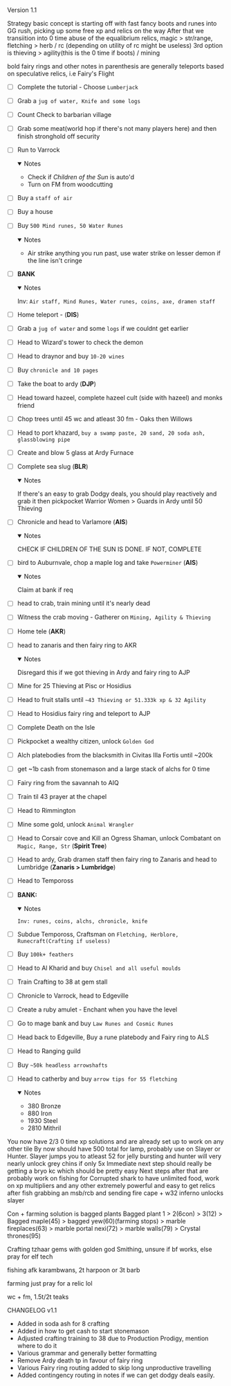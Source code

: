 Version 1.1

Strategy basic concept is starting off with fast fancy boots and runes into GG rush, picking up some free xp and relics on the way
After that we transiition into 0 time abuse of the equalibrium relics, magic > str/range, fletching > herb / rc (depending on utility of rc might be useless) 3rd option is thieving > agility(this is the 0 time if boots) / mining

bold fairy rings and other notes in parenthesis are generally teleports based on speculative relics, i.e Fairy's Flight

- [ ] Complete the tutorial - Choose `Lumberjack`
- [ ] Grab a `jug of water, Knife and some logs`
- [ ] Count Check to barbarian village
- [ ] Grab some meat(world hop if there's not many players here) and then finish stronghold off security
- [ ] Run to Varrock
  <details open>
  <summary>Notes</summary>

  - Check if _Children of the Sun_ is auto'd
  - Turn on FM from woodcutting

  </details>

- [ ] Buy a `staff of air`
- [ ] Buy a house
- [ ] Buy `500 Mind runes, 50 Water Runes`
  <details open>
  <summary>Notes</summary>

  - Air strike anything you run past, use water strike on lesser demon if the line isn't cringe

  </details>

- [ ] **BANK**
  <details open>
  <summary>Notes</summary>

  Inv: `Air staff, Mind Runes, Water runes, coins, axe, dramen staff`

  </details>

- [ ] Home teleport - (**DIS**)
- [ ] Grab a `jug of water` and some `logs` if we couldnt get earlier
- [ ] Head to Wizard's tower to check the demon
- [ ] Head to draynor and buy `10-20 wines`
- [ ] Buy `chronicle and 10 pages`
- [ ] Take the boat to ardy (**DJP**)
- [ ] Head toward hazeel, complete hazeel cult (side with hazeel) and monks friend
- [ ] Chop trees until 45 wc and atleast 30 fm - Oaks then Willows
- [ ] Head to port khazard, `buy a swamp paste, 20 sand, 20 soda ash, glassblowing pipe`
- [ ] Create and blow 5 glass at Ardy Furnace
- [ ] Complete sea slug (**BLR**)
  <details open>
  <summary>Notes</summary>

  If there's an easy to grab Dodgy deals, you should play reactively and grab it then pickpocket Warrior Women > Guards in Ardy until 50 Thieving

  </details>

- [ ] Chronicle and head to Varlamore (**AIS**)
  <details open>
  <summary>Notes</summary>

  CHECK IF CHILDREN OF THE SUN IS DONE. IF NOT, COMPLETE

  </details>

- [ ] bird to Auburnvale, chop a maple log and take `Powerminer` (**AIS**)
  <details open>
  <summary>Notes</summary>

  Claim at bank if req

  </details>

- [ ] head to crab, train mining until it's nearly dead
- [ ] Witness the crab moving - Gatherer on `Mining, Agility & Thieving`
- [ ] Home tele (**AKR**)
- [ ] head to zanaris and then fairy ring to AKR
  <details open>
  <summary>Notes</summary>

  Disregard this if we got thieving in Ardy and fairy ring to AJP

  </details>

- [ ] Mine for 25 Thieving at Pisc or Hosidius
- [ ] Head to fruit stalls until `~43 Thieving or 51.333k xp & 32 Agility`
- [ ] Head to Hosidius fairy ring and teleport to AJP
- [ ] Complete Death on the Isle
- [ ] Pickpocket a wealthy citizen, unlock `Golden God`
- [ ] Alch platebodies from the blacksmith in Civitas Illa Fortis until ~200k
- [ ] get ~1b cash from stonemason and a large stack of alchs for 0 time
- [ ] Fairy ring from the savannah to AIQ
- [ ] Train til 43 prayer at the chapel
- [ ] Head to Rimmington
- [ ] Mine some gold, unlock `Animal Wrangler`
- [ ] Head to Corsair cove and Kill an Ogress Shaman, unlock Combatant on `Magic, Range, Str` (**Spirit Tree**)
- [ ] Head to ardy, Grab dramen staff then fairy ring to Zanaris and head to Lumbridge (**Zanaris > Lumbridge**)
- [ ] Head to Tempoross
- [ ] **BANK:**
  <details open>
  <summary>Notes</summary>

      Inv: runes, coins, alchs, chronicle, knife

  </details>

- [ ] Subdue Tempoross, Craftsman on `Fletching, Herblore, Runecraft(Crafting if useless)`
- [ ] Buy `100k+ feathers`
- [ ] Head to Al Kharid and buy `Chisel and all useful moulds`
- [ ] Train Crafting to 38 at gem stall
- [ ] Chronicle to Varrock, head to Edgeville
- [ ] Create a ruby amulet - Enchant when you have the level
- [ ] Go to mage bank and buy `Law Runes and Cosmic Runes`
- [ ] Head back to Edgeville, Buy a rune platebody and Fairy ring to ALS
- [ ] Head to Ranging guild
- [ ] Buy `~50k headless arrowshafts`
- [ ] Head to catherby and buy `arrow tips for 55 fletching`
  <details open>
  <summary>Notes</summary>

  - 380 Bronze
  - 880 Iron
  - 1930 Steel
  - 2810 Mithril

  </details>

You now have 2/3 0 time xp solutions and are already set up to work on any other tile
By now should have 500 total for lamp, probably use on Slayer or Hunter. Slayer jumps you to atleast 52 for jelly bursting and hunter will very nearly unlock grey chins if only 5x
Immediate next step should really be getting a bryo kc which should be pretty easy
Next steps after that are probably work on fishing for Corrupted shark to have unlimited food, work on xp multipliers and any other extremely powerful and easy to get relics
after fish grabbing an msb/rcb and sending fire cape + w32 inferno unlocks slayer

Con + farming solution is bagged plants
Bagged plant 1 > 2(6con) > 3(12) > Bagged maple(45) > bagged yew(60)(farming stops) > marble fireplaces(63) > marble portal nexi(72) > marble walls(79) > Crystal thrones(95)

Crafting tzhaar gems with golden god
Smithing, unsure if bf works, else pray for elf tech

fishing afk karambwans, 2t harpoon or 3t barb

farming just pray for a relic lol

wc + fm, 1.5t/2t teaks

CHANGELOG
v1.1

- Added in soda ash for 8 crafting
- Added in how to get cash to start stonemason
- Adjusted crafting training to 38 due to Production Prodigy, mention where to do it
- Various grammar and generally better formatting
- Remove Ardy death tp in favour of fairy ring
- Various Fairy ring routing added to skip long unproductive travelling
- Added contingency routing in notes if we can get dodgy deals easily.
